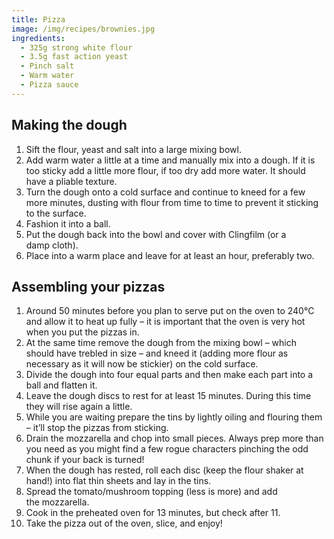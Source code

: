 ```yaml
---
title: Pizza
image: /img/recipes/brownies.jpg
ingredients:
  - 325g strong white flour
  - 3.5g fast action yeast
  - Pinch salt
  - Warm water
  - Pizza sauce
---
```

## Making the dough

1. Sift the flour, yeast and salt into a large mixing bowl.
2. Add warm water a little at a time and manually mix into a dough. If it is too sticky add a little more flour, if too dry add more water. It should have a pliable texture.
3. Turn the dough onto a cold surface and continue to kneed for a few more minutes, dusting with flour from time to time to prevent it sticking to the surface.
4. Fashion it into a ball.
5. Put the dough back into the bowl and cover with Clingfilm (or a damp cloth).
6. Place into a warm place and leave for at least an hour, preferably two.

## Assembling your pizzas

1. Around 50 minutes before you plan to serve put on the oven to 240°C and allow it to heat up fully – it is important that the oven is very hot when you put the pizzas in.
2. At the same time remove the dough from the mixing bowl – which should have trebled in size – and kneed it (adding more flour as necessary as it will now be stickier) on the cold surface.
3. Divide the dough into four equal parts and then make each part into a ball and flatten it.
4. Leave the dough discs to rest for at least 15 minutes. During this time they will rise again a little.
5. While you are waiting prepare the tins by lightly oiling and flouring them – it’ll stop the pizzas from sticking.
6. Drain the mozzarella and chop into small pieces. Always prep more than you need as you might find a few rogue characters pinching the odd chunk if your back is turned!
7. When the dough has rested, roll each disc (keep the flour shaker at hand!) into flat thin sheets and lay in the tins.
8. Spread the tomato/mushroom topping (less is more) and add the mozzarella.
9. Cook in the preheated oven for 13 minutes, but check after 11.
10. Take the pizza out of the oven, slice, and enjoy!
